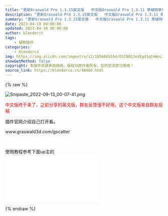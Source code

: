```yaml
---
title: "更新Graswald Pro 1.3.15英文版   中文版Graswald Pro 1.3.11 草植物草地绿化景观 Blender 插件"
description: "更新Graswald Pro 1.3.15英文版   中文版Graswald Pro 1.3.11 草植物草地绿化景观 Blender 插件"
summary: "更新Graswald Pro 1.3.15英文版   中文版Graswald Pro 1.3.11 草植物草地绿化景观 Blender 插件"
date: 2023-04-10 00:00:00
updated: 2023-04-10 00:00:00
author: blenderit
tags: 
    - 植物插件
categories:
    - blenderco
img: https://img.alicdn.com/imgextra/i2/1856665554/O1CN01JeVEgd1qtmWoL3o2z_!!1856665554.png
showGetMethod: false
copyright: 本插件资源来自网络，版权归原作者所有，仅供交流学习使用！
source_link: https://blenderco.cn/40460.html
---
```


{% raw %}
<p><img class="aligncenter" src="https://img.alicdn.com/imgextra/i2/1856665554/O1CN01JeVEgd1qtmWoL3o2z_!!1856665554.png" alt="Snipaste_2022-09-13_00-07-41.png"></p><p><span style="color: #ff0000;">中文版终于来了，之前分享的英文版，群友反馈很不好用。这个中文版来自群友投稿</span></p><p>插件官网介绍自己打开看。</p><p>www.graswald3d.com/gscatter</p><p> </p><p>使用教程参考下面up主的<br>
<iframe src="//player.bilibili.com/player.html?aid=720444274&amp;bvid=BV13Q4y1r7ci&amp;cid=406081465&amp;page=1" frameborder="no" scrolling="no" allowfullscreen="allowfullscreen"> </iframe></p>
<div style="display: none">blenderco</div>
{% endraw %}